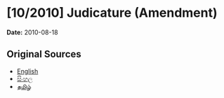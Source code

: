 # [10/2010] Judicature (Amendment)

**Date:** 2010-08-18

## Original Sources

- [English](https://documents.gov.lk/view/acts/2010/8/10-2010_E.pdf)
- [සිංහල](https://documents.gov.lk/view/acts/2010/8/10-2010_S.pdf)
- [தமிழ்](https://documents.gov.lk/view/acts/2010/8/10-2010_T.pdf)
